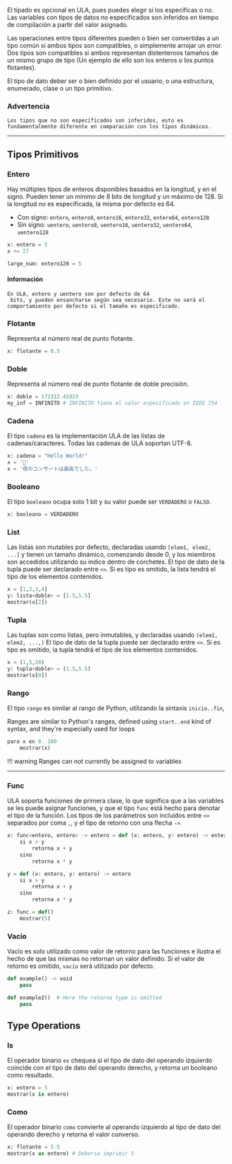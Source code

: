 El tipado es opcional en ULA, pues puedes elegir si los especificas o no. Las variables con tipos de datos no especificados son inferidos en tiempo de compilación a partir del valor asignado.

Las operaciones entre tipos diferentes pueden o bien ser convertidas a un tipo común si ambos tipos son compatibles, o simplemente arrojar un error. Dos tipos son compatibles si ambos representan distenteroos tamaños de un mismo grupo de tipo (Un ejemplo de ello son los enteros o los puntos flotantes).

El tipo de dato deber ser o bien definido por el usuario, o una estructura, enumerado, clase o un tipo primitivo.

### Advertencia
	Los tipos que no son especificados son inferidos, esto es fundamentalmente diferente en comparación con los tipos dinámicos.

---

## Tipos Primitivos

### Entero
Hay múltiples tipos de enteros disponibles basados en la longitud, y en el signo. Pueden tener un mínimo de 8 bits de longitud y un máximo de 128. Si la longitud no es especificada, la misma por defecto es 64.
  - Con signo: `entero`, `entero8`, `entero16`, `entero32`, `entero64`, `entero128`
  - Sin signo: `uentero`, `uentero8`, `uentero16`, `uentero32`, `uentero64`, `uentero128`

```py
x: entero = 5
x += 27

large_num: entero128 = 5
```
#### Información
	En ULA, entero y uentero son por defecto de 64
	 bits, y pueden ensancharse según sea necesario. Este no será el comportamiento por defecto si el tamaño es especificado.

### Flotante
Representa al número real de punto flotante.

```py
x: flotante = 0.5
```

### Doble

Representa al número real de punto flotante de doble precisión.
```py
x: doble = 172312.41923
my_inf = INFINITO # INFINITO tiene el valor especificado en IEEE 754
```

### Cadena
El tipo `cadena` es la implementación ULA de las listas de cadenas/caracteres. Todas las cadenas de ULA soportan UTF-8.

```py
x: cadena = "Hello World!"
x = '🍌'
x = '夜のコンサートは最高でした。'
```

### Booleano
El tipo `booleano` ocupa solo 1 bit y su valor puede ser `VERDADERO` o `FALSO`.

```py
x: booleano = VERDADERO
```

### List
Las listas son mutables por defecto, declaradas usando `[elem1, elem2, ...]` y tienen un tamaño dinámico, comenzando desde 0, y los miembros son accedidos utilizando su índice dentro de corchetes. El tipo de dato de la tupla puede ser declarado entre `<>`. Si es tipo es omitido, la lista tendrá el tipo de los elementos contenidos.

```py
x = [1,2,3,4]
y: lista<doble> = [1.5,5.5]
mostrar(x[2])
```

### Tupla
Las tuplas son como listas, pero inmutables, y declaradas usando `(elem1, elem2, ...,)`
El tipo de dato de la tupla puede ser declarado entre `<>`. Si es tipo es omitido, la tupla tendrá el tipo de los elementos contenidos.

```py
x = (1,5,20)
y: tupla<doble> = (1.5,5.5)
mostrar(x[0])
```

### Rango
El tipo `rango` es similar al rango de Python, utilizando la sintaxis `inicio..fin`, 

Ranges are similar to Python's ranges, defined using `start..end` kind of syntax, and they're especially used for loops

```py
para x en 0..100
	mostrar(x)
```

!!! warning
	Ranges can not currently be assigned to variables

----

### Func
ULA soporta funciones de primera clase, lo que significa que a las variables se les puede asignar funciones, y que el tipo `func` está hecho para denotar el tipo de la función. Los tipos de los parámetros son incluidos entre `<>` separados por coma `,`, y el tipo de retorno con una flecha `->`.

```py
x: func<entero, entero> -> entero = def (x: entero, y: entero) -> entero
	si x > y
		retorna x + y
	sino
		retorna x * y

y = def (x: entero, y: entero) -> entero
	si x > y
		retorna x + y
	sino
		retorna x * y

z: func = def()
    mostrar(5)
```

### Vacío
Vacío es solo utilizado como valor de retorno para las funciones e ilustra el hecho de que las mismas no retornan un valor definido. Si el valor de retorno es omitido, `vacío` será utilizado por defecto. 

```py
def example() -> void
	pass

def example2()	# Here the retorna type is omitted
	pass

```

## Type Operations

### Is
El operador binario `es` chequea si el tipo de dato del operando izquierdo coincide con el tipo de dato del operando derecho, y retorna un booleano como resultado.

```py
x: entero = 5
mostrar(x is entero)
```

### Como
El operador binario `como` convierte al operando izquierdo al tipo de dato del operando derecho y retorna el valor converso.

```py
x: flotante = 5.5
mostrar(x as entero) # Deberia imprimir 5
```
